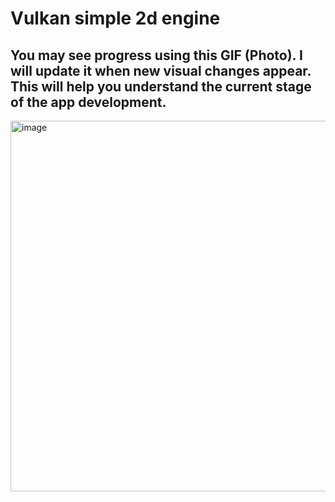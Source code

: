 # Vulkan simple 2d engine

## You may see progress using this GIF (Photo). I will update it when new visual changes appear. This will help you understand the current stage of the app development.

<img width="800" height="593" alt="image" src="https://github.com/user-attachments/assets/0d115a1c-4275-4380-b26a-97023b21d761" />

